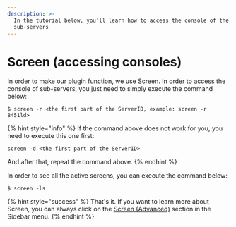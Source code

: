 ```yaml
---
description: >-
  In the tutorial below, you'll learn how to access the console of the
  sub-servers
---
```


# Screen \(accessing consoles\)

In order to make our plugin function, we use Screen. In order to access the console of sub-servers, you just need to simply execute the command below:

```text
$ screen -r <the first part of the ServerID, example: screen -r 8451ld>
```

{% hint style="info" %}
If the command above does not work for you, you need to execute this one first:

`screen -d <the first part of the ServerID>`

And after that, repeat the command above.
{% endhint %}

In order to see all the active screens, you can execute the command below:

```text
$ screen -ls
```

{% hint style="success" %}
That's it. If you want to learn more about Screen, you can always click on the [Screen \(Advanced\)](https://linuxize.com/post/how-to-use-linux-screen/) section in the Sidebar menu.
{% endhint %}

